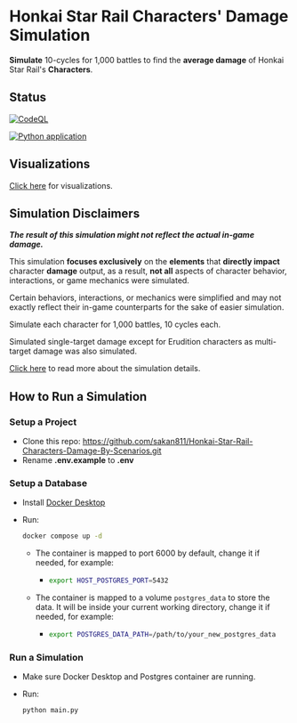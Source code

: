 # Honkai Star Rail Characters' Damage Simulation

**Simulate** 10-cycles for 1,000 battles to find the **average damage** of Honkai Star Rail's **Characters**.

## Status

[![CodeQL](https://github.com/sakan811/Honkai-Star-Rail-Characters-Damage-By-Scenarios/actions/workflows/codeql.yml/badge.svg)](https://github.com/sakan811/Honkai-Star-Rail-Characters-Damage-By-Scenarios/actions/workflows/codeql.yml)

[![Python application](https://github.com/sakan811/Honkai-Star-Rail-Characters-Damage-By-Scenarios/actions/workflows/python-app.yml/badge.svg)](https://github.com/sakan811/Honkai-Star-Rail-Characters-Damage-By-Scenarios/actions/workflows/python-app.yml)

## Visualizations

[Click here](docs/VISUALS.md) for visualizations.

## Simulation Disclaimers

**_The result of this simulation might not reflect the actual in-game damage._**

This simulation **focuses exclusively** on the **elements** that **directly impact** character **damage** output,
as a result, **not all** aspects of character behavior, interactions, or game mechanics were simulated.

Certain behaviors, interactions, or mechanics were simplified and may not exactly reflect their in-game counterparts
for the sake of easier simulation.

Simulate each character for 1,000 battles, 10 cycles each.

Simulated single-target damage except for Erudition characters as multi-target damage was also simulated.

[Click here](docs/DISCLAIMERS.md) to read more about the simulation details.

## How to Run a Simulation

### Setup a Project

- Clone this repo: <https://github.com/sakan811/Honkai-Star-Rail-Characters-Damage-By-Scenarios.git>
- Rename **.env.example** to **.env**

### Setup a Database

- Install [Docker Desktop](https://www.docker.com/products/docker-desktop/)
- Run:

  ```bash
  docker compose up -d
  ```

  - The container is mapped to port 6000 by default, change it if needed, for example:

    - ```bash
      export HOST_POSTGRES_PORT=5432
      ```

  - The container is mapped to a volume `postgres_data` to store the data.
    It will be inside your current working directory, change it if needed, for example:

    - ```bash
      export POSTGRES_DATA_PATH=/path/to/your_new_postgres_data
      ```

### Run a Simulation

- Make sure Docker Desktop and Postgres container are running.
- Run:

  ```bash
  python main.py
  ```
